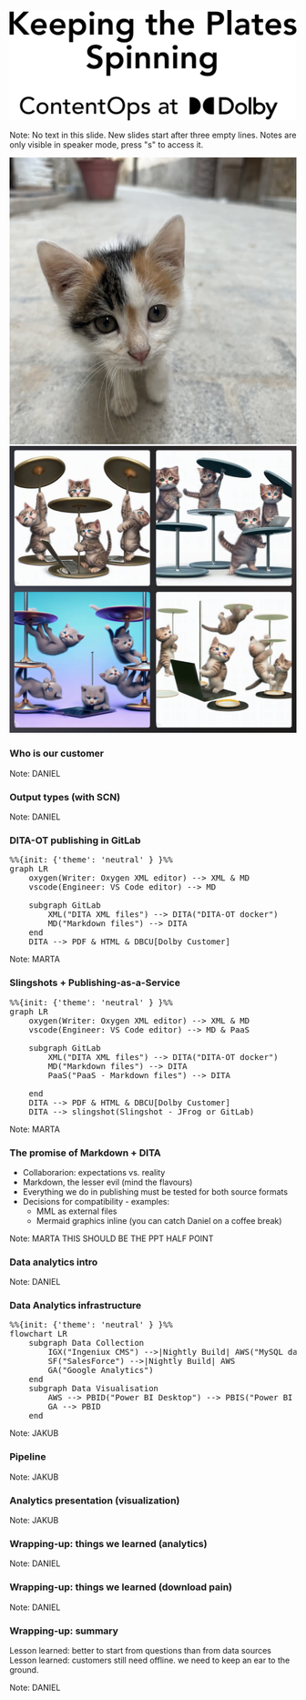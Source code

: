 ![](assets/title.svg)

Note:
No text in this slide.
New slides start after three empty lines.
Notes are only visible in speaker mode, press "s" to access it. 




<img src="assets/kitty.png" alt="Cute kitten on the Fez Medina" style="max-height: 60vh">




<img src="assets/bing-plate-spinning-kittens.png" alt="Software Developer Kittens Spinning Plates, image generated by Bing Image Creator" style="max-height: 60vh">




### Who is our customer

Note:
DANIEL




### Output types (with SCN)

Note:
DANIEL




### DITA-OT publishing in GitLab

<pre class="mermaid">
%%{init: {'theme': 'neutral' } }%%
graph LR
    oxygen(Writer: Oxygen XML editor) --> XML & MD
    vscode(Engineer: VS Code editor) --> MD

    subgraph GitLab
        XML("DITA XML files") --> DITA("DITA-OT docker")
        MD("Markdown files") --> DITA
    end
    DITA --> PDF & HTML & DBCU[Dolby Customer]
</pre>

Note:
MARTA




### Slingshots + Publishing-as-a-Service

<pre class="mermaid">
%%{init: {'theme': 'neutral' } }%%
graph LR
    oxygen(Writer: Oxygen XML editor) --> XML & MD
    vscode(Engineer: VS Code editor) --> MD & PaaS

    subgraph GitLab
        XML("DITA XML files") --> DITA("DITA-OT docker")
        MD("Markdown files") --> DITA
        PaaS("PaaS - Markdown files") --> DITA

    end
    DITA --> PDF & HTML & DBCU[Dolby Customer]
    DITA --> slingshot(Slingshot - JFrog or GitLab)
</pre>

Note:
MARTA




### The promise of Markdown + DITA

* Collaborarion: expectations vs. reality
* Markdown, the lesser evil (mind the flavours)
* Everything we do in publishing must be tested for both source formats
* Decisions for compatibility - examples: 
    * MML as external files
    * Mermaid graphics inline (you can catch Daniel on a coffee break)

Note:
MARTA
THIS SHOULD BE THE PPT HALF POINT




### Data analytics intro

Note:
DANIEL




### Data Analytics infrastructure

<pre class="mermaid">
%%{init: {'theme': 'neutral' } }%%
flowchart LR
    subgraph Data Collection
        IGX("Ingeniux CMS") -->|Nightly Build| AWS("MySQL database")
        SF("SalesForce") -->|Nightly Build| AWS
        GA("Google Analytics")
    end
    subgraph Data Visualisation
        AWS --> PBID("Power BI Desktop") --> PBIS("Power BI Service")
        GA --> PBID
    end
</pre>

Note:
JAKUB




### Pipeline

Note:
JAKUB




### Analytics presentation (visualization)

Note:
JAKUB




### Wrapping-up: things we learned (analytics)

Note:
DANIEL




### Wrapping-up: things we learned (download pain)

Note:
DANIEL




### Wrapping-up: summary

Lesson learned: better to start from questions than from data sources
Lesson learned: customers still need offline. we need to keep an ear to the ground.

Note:
DANIEL